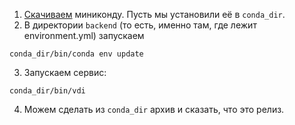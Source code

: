 
1. [Скачиваем](https://docs.conda.io/en/latest/miniconda.html) миниконду. Пусть мы установили её в `conda_dir`.
2. В директории `backend` (то есть, именно там, где лежит environment.yml) запускаем

```
conda_dir/bin/conda env update
```

3. Запускаем сервис:

```
conda_dir/bin/vdi
```

4. Можем сделать из `conda_dir` архив и сказать, что это релиз.